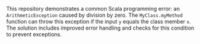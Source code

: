 This repository demonstrates a common Scala programming error: an `ArithmeticException` caused by division by zero. The `MyClass.myMethod` function can throw this exception if the input `y` equals the class member `x`. The solution includes improved error handling and checks for this condition to prevent exceptions.